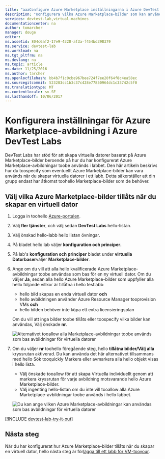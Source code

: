 ```yaml
---
title: "aaaConfigure Azure Marketplace inställningarna i Azure DevTest Labs | Microsoft Docs"
description: "Konfigurera vilka Azure Marketplace-bilder som kan användas när du skapar en virtuell dator i Azure DevTest Labs"
services: devtest-lab,virtual-machines
documentationcenter: na
author: tomarcher
manager: douge
editor: 
ms.assetid: 804c6af2-17e9-4320-af3a-f454bd398379
ms.service: devtest-lab
ms.workload: na
ms.tgt_pltfrm: na
ms.devlang: na
ms.topic: article
ms.date: 11/25/2016
ms.author: tarcher
ms.openlocfilehash: bb4b7f1c0cbe967bee724f7ee20f64f8c4ea58ec
ms.sourcegitcommit: 523283cc1b3c37c428e77850964dc1c33742c5f0
ms.translationtype: MT
ms.contentlocale: sv-SE
ms.lasthandoff: 10/06/2017
---
```

# <a name="configure-azure-marketplace-image-settings-in-azure-devtest-labs"></a>Konfigurera inställningar för Azure Marketplace-avbildning i Azure DevTest Labs
DevTest Labs har stöd för att skapa virtuella datorer baserat på Azure Marketplace-bilder beroende på hur du har konfigurerat Azure Marketplace-avbildningar toobe används i labbet. Den här artikeln beskrivs hur du toospecify som eventuellt Azure Marketplace-bilder kan vara används när du skapar virtuella datorer i ett labb. Detta säkerställer att din grupp endast har åtkomst toohello Marketplace-bilder som de behöver. 

## <a name="select-which-azure-marketplace-images-are-allowed-when-creating-a-vm"></a>Välj vilka Azure Marketplace-bilder tillåts när du skapar en virtuell dator
1. Logga in toohello [Azure-portalen](http://go.microsoft.com/fwlink/p/?LinkID=525040).
2. Välj **fler tjänster**, och välj sedan **DevTest Labs** hello-listan.
3. Välj önskad hello-labb hello listan övningar. 
4. På bladet hello lab väljer **konfiguration och principer**.
5. På lab's **konfiguration och principer** bladet under **virtuella Datorbaser**väljer **Marketplace-bilder**.
6. Ange om du vill att alla hello kvalificerade Azure Marketplace-avbildningar toobe användas som bas för en ny virtuell dator. Om du väljer **Ja**, sedan alla hello Azure Marketplace-bilder som uppfyller alla hello följande villkor är tillåtna i hello testlabb:
   
   * hello bild skapas en enda virtuell dator **och**
   * hello avbildningen använder Azure Resource Manager tooprovision VMs **och**
   * hello bilden behöver inte köpa ett extra licensieringsplan
     
    Om du vill att inga bilder toobe tillåts eller toospecify vilka bilder kan användas, Välj önskade **nr**.
     
     ![Alternativet tooallow alla Marketplace-avbildningar toobe används som bas avbildningar för virtuella datorer](./media/devtest-lab-configure-marketplace-images/allow-all-marketplace-images.png)
7. Om du väljer **nr** toohello föregående steg, hello **tillåtna bilder/Välj alla** kryssrutan aktiverad. 
   Du kan använda det här alternativet tillsammans med hello Sök tooquickly Markera eller avmarkera alla hello objekt visas i hello lista.
   * Välj önskade tooallow för att skapa Virtuella individuellt genom att markera kryssrutan för varje avbildning motsvarande hello Azure Marketplace-bilder.
   * Välj ingenting hello-listan om du inte vill tooallow alla Azure Marketplace-avbildningar toobe används i hello labbet.
   
    ![Du kan ange vilken Azure Marketplace-avbildningar kan användas som bas avbildningar för virtuella datorer](./media/devtest-lab-configure-marketplace-images/select-marketplace-images.png)

[!INCLUDE [devtest-lab-try-it-out](../../includes/devtest-lab-try-it-out.md)]

## <a name="next-steps"></a>Nästa steg
När du har konfigurerat hur Azure Marketplace-bilder tillåts när du skapar en virtuell dator, hello nästa steg är för[lägga till ett labb för VM-tooyour](devtest-lab-add-vm-with-artifacts.md).

